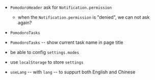 - `PomodoroHeader` ask for `Notification.permission`

  - when the `Notification.permission` is "denied",
    we can not ask again?

- `PomodoroTasks`

- `PomodoroTasks` -- show current task name in page title

- be able to config `settings.modes`

- use `localStorage` to store `settings`

- `useLang` -- with `lang` -- to suppurt both English and Chinese
